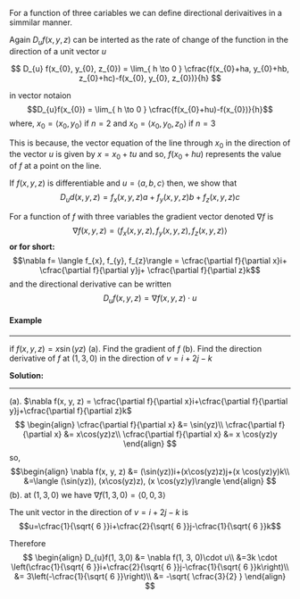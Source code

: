 For a function of three cariables we can define directional derivaitives in a simmilar manner.

Again $D_{u}f(x, y, z)$ can be interted as the rate of change of the function in the direction of a unit vector $u$

$$
D_{u} f(x_{0}, y_{0}, z_{0}) = \lim_{ h \to 0 } \cfrac{f(x_{0}+ha, y_{0}+hb, z_{0}+hc)-f(x_{0}, y_{0}, z_{0})}{h}
$$

in vector notaion
$$D_{u}f(x_{0}) = \lim_{ h \to 0 } \cfrac{f(x_{0}+hu)-f(x_{0})}{h}$$
where, $x_{0}=\langle x_{0}, y_{0}\rangle$ if $n=2$ and $x_{0}=\langle x_{0}, y_{0}, z_{0}\rangle$ if $n=3$

This is because, the vector equation of the line through $x_{0}$ in the direction of the vector $u$ is given by $x = x_{0}+tu$ 
and so, $f(x_{0}+hu)$ represents the value of $f$ at a point on the line.

If $f(x, y, z)$ is differentiable and $u = \langle a, b, c\rangle$
then, we show that 
$$D_{u}d(x, y, z) = f_{x}(x, y, z)a+ f_{y}(x, y, z)b+f_{z}(x, y, z)c$$

For a function of $f$ with three variables
	the gradient vector 
		denoted $\nabla f$
			is 
				$$\nabla f(x, y, z) = \langle f_{x}(x, y, z), f_{y}(x, y, z), f_{z}(x, y, z) \rangle$$
**or for short:**
$$\nabla f= \langle f_{x}, f_{y}, f_{z}\rangle = \cfrac{\partial f}{\partial x}i+ \cfrac{\partial f}{\partial y}j+ \cfrac{\partial f}{\partial z}k$$
and the directional derivative can be written
$$D_{u}f(x, y, z) = \nabla f(x, y, z)\cdot u$$
#### Example
***
if $f(x, y, z) = x\sin(yz)$
(a). Find the gradient of $f$
(b). Find the direction derivative of $f$ at $(1, 3, 0)$ in the direction of $v = i+2j-k$

**Solution:**
***
(a). $\nabla f(x, y, z) = \cfrac{\partial f}{\partial x}i+\cfrac{\partial f}{\partial y}j+\cfrac{\partial f}{\partial z}k$
$$
\begin{align}
\cfrac{\partial f}{\partial x} &= \sin(yz)\\
\cfrac{\partial f}{\partial x} &= x\cos(yz)z\\
\cfrac{\partial f}{\partial x} &= x \cos(yz)y
\end{align}
$$
so, $$\begin{align}
\nabla f(x, y, z) &= (\sin(yz))i+(x\cos(yz)z)j+(x \cos(yz)y)k\\
&=\langle (\sin(yz)), (x\cos(yz)z), (x \cos(yz)y)\rangle
\end{align} $$
(b). at $(1, 3, 0)$ we have $\nabla f(1, 3, 0) = \langle 0, 0, 3\rangle$

The unit vector in the direction of $v = i+2j-k$ 
is $$u=\cfrac{1}{\sqrt{ 6 }}i+\cfrac{2}{\sqrt{ 6 }}j-\cfrac{1}{\sqrt{ 6 }}k$$

Therefore 
$$
\begin{align}
D_{u}f(1, 3,0) &= \nabla f(1, 3, 0)\cdot u\\
&=3k \cdot \left(\cfrac{1}{\sqrt{ 6 }}i+\cfrac{2}{\sqrt{ 6 }}j-\cfrac{1}{\sqrt{ 6 }}k\right)\\
&= 3\left(-\cfrac{1}{\sqrt{ 6 }}\right)\\
&= -\sqrt{ \cfrac{3}{2} }
\end{align}
$$


